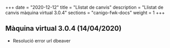 +++
date        = "2020-12-12"
title       = "Llistat de canvis"
description = "Llistat de canvis màquina virtual 3.0.4"
sections    = "canigo-fwk-docs"
weight		= 1
+++

## Màquina virtual 3.0.4 (14/04/2020)

- Resolució error url dbeaver